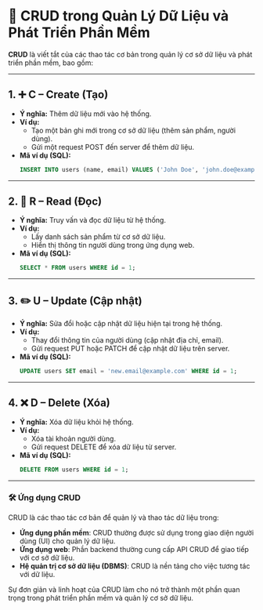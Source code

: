 # 🔄 CRUD trong Quản Lý Dữ Liệu và Phát Triển Phần Mềm

**CRUD** là viết tắt của các thao tác cơ bản trong quản lý cơ sở dữ liệu và phát triển phần mềm, bao gồm:

---

## **1. ➕ C – Create (Tạo)**  
- **Ý nghĩa:** Thêm dữ liệu mới vào hệ thống.  
- **Ví dụ:**  
  - Tạo một bản ghi mới trong cơ sở dữ liệu (thêm sản phẩm, người dùng).  
  - Gửi một request POST đến server để thêm dữ liệu.  
- **Mã ví dụ (SQL):**  
  ```sql
  INSERT INTO users (name, email) VALUES ('John Doe', 'john.doe@example.com');
  ```

---

## **2. 📖 R – Read (Đọc)**  
- **Ý nghĩa:** Truy vấn và đọc dữ liệu từ hệ thống.  
- **Ví dụ:**  
  - Lấy danh sách sản phẩm từ cơ sở dữ liệu.  
  - Hiển thị thông tin người dùng trong ứng dụng web.  
- **Mã ví dụ (SQL):**  
  ```sql
  SELECT * FROM users WHERE id = 1;
  ```

---

## **3. ✏️ U – Update (Cập nhật)**  
- **Ý nghĩa:** Sửa đổi hoặc cập nhật dữ liệu hiện tại trong hệ thống.  
- **Ví dụ:**  
  - Thay đổi thông tin của người dùng (cập nhật địa chỉ, email).  
  - Gửi request PUT hoặc PATCH để cập nhật dữ liệu trên server.  
- **Mã ví dụ (SQL):**  
  ```sql
  UPDATE users SET email = 'new.email@example.com' WHERE id = 1;
  ```

---

## **4. ❌ D – Delete (Xóa)**  
- **Ý nghĩa:** Xóa dữ liệu khỏi hệ thống.  
- **Ví dụ:**  
  - Xóa tài khoản người dùng.  
  - Gửi request DELETE để xóa dữ liệu từ server.  
- **Mã ví dụ (SQL):**  
  ```sql
  DELETE FROM users WHERE id = 1;
  ```

---

### **🛠️ Ứng dụng CRUD**
CRUD là các thao tác cơ bản để quản lý và thao tác dữ liệu trong:
- **Ứng dụng phần mềm**: CRUD thường được sử dụng trong giao diện người dùng (UI) cho quản lý dữ liệu.
- **Ứng dụng web**: Phần backend thường cung cấp API CRUD để giao tiếp với cơ sở dữ liệu.
- **Hệ quản trị cơ sở dữ liệu (DBMS)**: CRUD là nền tảng cho việc tương tác với dữ liệu.  

Sự đơn giản và linh hoạt của CRUD làm cho nó trở thành một phần quan trọng trong phát triển phần mềm và quản lý cơ sở dữ liệu.
